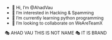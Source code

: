 - 👋 Hi, I’m @AhadVau
- 👀 I’m interested in Hacking & Spamming 
- 🌱 I’m currently learning python programming
- 💞️ I’m looking to collaborate on WeAreTeamX

🎭 AHAD VAU THIS IS NOT NAME
🎭 IT IS BRAND

<!---
AhadVau/AhadVau is a ✨ special ✨ repository because its `README.md` (this file) appears on your GitHub profile.
You can click the Preview link to take a look at your changes.
--->
